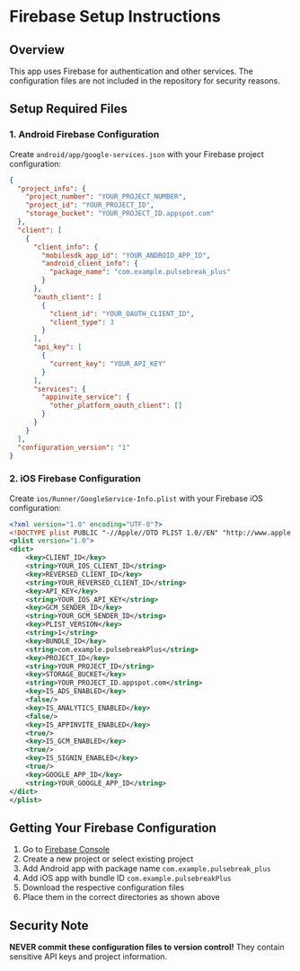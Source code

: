 # Firebase Setup Instructions

## Overview
This app uses Firebase for authentication and other services. The configuration files are not included in the repository for security reasons.

## Setup Required Files

### 1. Android Firebase Configuration
Create `android/app/google-services.json` with your Firebase project configuration:

```json
{
  "project_info": {
    "project_number": "YOUR_PROJECT_NUMBER",
    "project_id": "YOUR_PROJECT_ID",
    "storage_bucket": "YOUR_PROJECT_ID.appspot.com"
  },
  "client": [
    {
      "client_info": {
        "mobilesdk_app_id": "YOUR_ANDROID_APP_ID",
        "android_client_info": {
          "package_name": "com.example.pulsebreak_plus"
        }
      },
      "oauth_client": [
        {
          "client_id": "YOUR_OAUTH_CLIENT_ID",
          "client_type": 3
        }
      ],
      "api_key": [
        {
          "current_key": "YOUR_API_KEY"
        }
      ],
      "services": {
        "appinvite_service": {
          "other_platform_oauth_client": []
        }
      }
    }
  ],
  "configuration_version": "1"
}
```

### 2. iOS Firebase Configuration
Create `ios/Runner/GoogleService-Info.plist` with your Firebase iOS configuration:

```xml
<?xml version="1.0" encoding="UTF-8"?>
<!DOCTYPE plist PUBLIC "-//Apple//DTD PLIST 1.0//EN" "http://www.apple.com/DTDs/PropertyList-1.0.dtd">
<plist version="1.0">
<dict>
    <key>CLIENT_ID</key>
    <string>YOUR_IOS_CLIENT_ID</string>
    <key>REVERSED_CLIENT_ID</key>
    <string>YOUR_REVERSED_CLIENT_ID</string>
    <key>API_KEY</key>
    <string>YOUR_IOS_API_KEY</string>
    <key>GCM_SENDER_ID</key>
    <string>YOUR_GCM_SENDER_ID</string>
    <key>PLIST_VERSION</key>
    <string>1</string>
    <key>BUNDLE_ID</key>
    <string>com.example.pulsebreakPlus</string>
    <key>PROJECT_ID</key>
    <string>YOUR_PROJECT_ID</string>
    <key>STORAGE_BUCKET</key>
    <string>YOUR_PROJECT_ID.appspot.com</string>
    <key>IS_ADS_ENABLED</key>
    <false/>
    <key>IS_ANALYTICS_ENABLED</key>
    <false/>
    <key>IS_APPINVITE_ENABLED</key>
    <true/>
    <key>IS_GCM_ENABLED</key>
    <true/>
    <key>IS_SIGNIN_ENABLED</key>
    <true/>
    <key>GOOGLE_APP_ID</key>
    <string>YOUR_GOOGLE_APP_ID</string>
</dict>
</plist>
```

## Getting Your Firebase Configuration

1. Go to [Firebase Console](https://console.firebase.google.com/)
2. Create a new project or select existing project
3. Add Android app with package name `com.example.pulsebreak_plus`
4. Add iOS app with bundle ID `com.example.pulsebreakPlus`
5. Download the respective configuration files
6. Place them in the correct directories as shown above

## Security Note
**NEVER commit these configuration files to version control!** They contain sensitive API keys and project information.